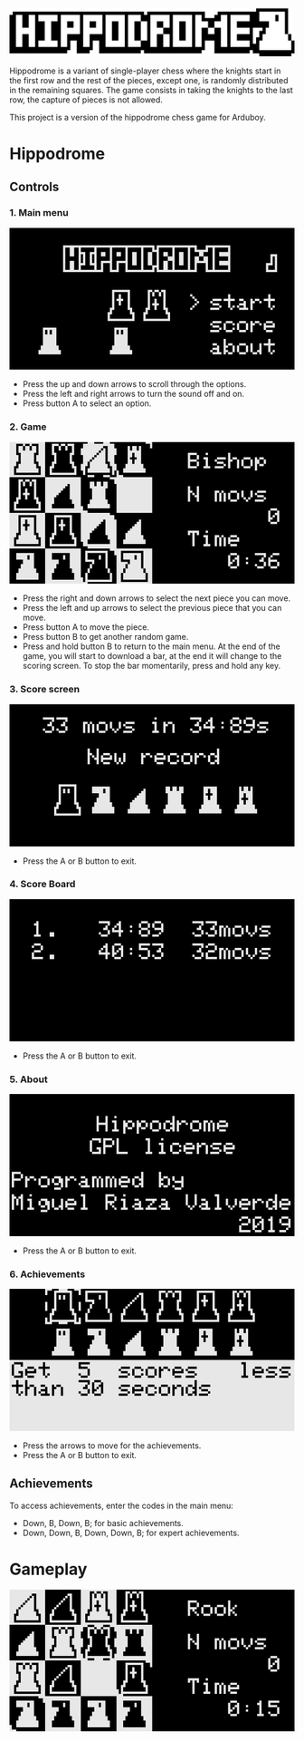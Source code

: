 ![Logo](./img/title.png)

Hippodrome is a variant of single-player chess where the knights start in the first row and the rest of the pieces, except one, is randomly distributed in the remaining squares.
The game consists in taking the knights to the last row, the capture of pieces is not allowed.

This project is a version of the hippodrome chess game for Arduboy.

# Hippodrome
## Controls
### 1. Main menu
![Main menu screen](./img/main_menu.gif)
- Press the up and down arrows to scroll through the options.
- Press the left and right arrows to turn the sound off and on.
- Press button A to select an option.

### 2. Game
![Game screen](./img/game.gif)
- Press the right and down arrows to select the next piece you can move.
- Press the left and up arrows to select the previous piece that you can move.
- Press button A to move the piece.
- Press button B to get another random game.
- Press and hold button B to return to the main menu.
At the end of the game, you will start to download a bar, at the end it will change to the scoring screen. To stop the bar momentarily, press and hold any key.

### 3. Score screen
![Score screen](./img/score_screen.gif)
- Press the A or B button to exit.

### 4. Score Board
![Score board screen](./img/score_board.gif)
- Press the A or B button to exit.

### 5. About
![About screen](./img/about.gif)
- Press the A or B button to exit.

### 6. Achievements
![Achievements screen](./img/achievements.gif)
- Press the arrows to move for the achievements.
- Press the A or B button to exit.

## Achievements
To access achievements, enter the codes in the main menu:
- Down, B, Down, B; for basic achievements.
- Down, Down, B, Down, Down, B; for expert achievements.

# Gameplay
![Gameplay](./img/gameplay.gif)
